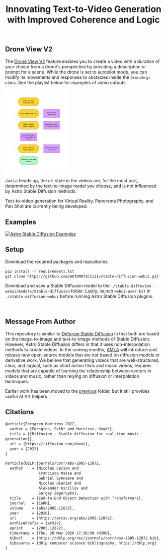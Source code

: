 <h1 align="center">Innovating Text-to-Video Generation with Improved Coherence and Logic</h1>

<br>

## Drone View V2
The [Drone View V2](https://github.com/FredZhang7/Astro-Diffusion/wiki/Drone-View-V2) feature enables you to create a video with a duration of your choice from a drone's perspective by providing a description or prompt for a scene. While the drone is set to autopilot mode, you can modify its movements and responses to obstacles inside the `DroneArgs` class. See the playlist below for examples of video outputs.

<img src="./drone_view_v2.png" alt="drone view diagram" width="40%" height="40%">


Just a heads up, the art style in the videos are, for the most part, determined by the text-to-image model you choose, and is not influenced by Astro Stable Diffusion methods.

Text-to-video generation for Virtual Reality, Panorama Photography, and Pan Shot are currently being developed.

## Examples

<a href="https://www.youtube.com/playlist?list=PLCFlAfr2X8n2BxB9ZgKOVTG1WggWpnts0">
  <img src="https://i.imgur.com/f8HZ9ZU.png" alt="Astro Stable Diffusion Examples" style="width:50%; height:50%;">
</a>


<br>

## Setup
Download the required packages and repositories.
```
pip install -r requirements.txt
git clone https://github.com/AUTOMATIC1111/stable-diffusion-webui.git
```
Download and save a Stable Diffusion model to the `./stable-diffusion-webui/models/Stable-diffusion` folder. Lastly, launch `webui-user.bat` in `./stable-diffusion-webui` before running Astro Stable Diffusion plugins.

<br>


## Message From Author
This repository is similar to [Deforum Stable Diffusion](https://colab.research.google.com/github/deforum/stable-diffusion/blob/main/Deforum_Stable_Diffusion.ipynb) in that both are based on the image-to-image and text-to-image methods of Stable Diffusion. However, Astro Stable Diffusion differs in that it uses non-interpolation methods to create videos. In the coming months, [AMLA](https://github.com/AMLA-UBC) will introduce and release new open-source models that are not based on diffusion models or derivative work. We believe that generating videos that are well-structured, clear, and logical, such as short action films and music videos, requires models that are capable of learning the relationship between vectors in videos and music, rather than relying on diffusion or interpolation techniques.

Earlier work has been moved to the [previous](./previous) folder, but it still provides useful AI Art helpers.


## Citations
```
@article{Forsgren_Martiros_2022,
  author = {Forsgren, Seth* and Martiros, Hayk*},
  title = {{Riffusion - Stable diffusion for real-time music generation}},
  url = {https://riffusion.com/about},
  year = {2022}
}
```
```
@article{DBLP:journals/corr/abs-2005-12872,
  author    = {Nicolas Carion and
               Francisco Massa and
               Gabriel Synnaeve and
               Nicolas Usunier and
               Alexander Kirillov and
               Sergey Zagoruyko},
  title     = {End-to-End Object Detection with Transformers},
  journal   = {CoRR},
  volume    = {abs/2005.12872},
  year      = {2020},
  url       = {https://arxiv.org/abs/2005.12872},
  archivePrefix = {arXiv},
  eprint    = {2005.12872},
  timestamp = {Thu, 28 May 2020 17:38:09 +0200},
  biburl    = {https://dblp.org/rec/journals/corr/abs-2005-12872.bib},
  bibsource = {dblp computer science bibliography, https://dblp.org}
}
```
